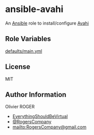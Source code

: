 # ansible-avahi

An [Ansible](https://www.ansible.com) role to install/configure [Avahi](https://www.avahi.org/)

## Role Variables

[defaults/main.yml](defaults/main.yml)

## License

MIT

## Author Information

Olivier ROGER

-   [EverythingShouldBeVirtual](http://everythingshouldbevirtual.com)
-   [@RogersCompany](https://www.twitter.com/RogersCompany)
-   <mailto:RogersCompany@gmail.com>
